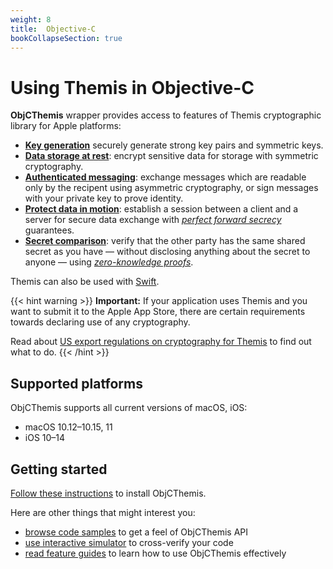 ```yaml
---
weight: 8
title:  Objective-C
bookCollapseSection: true
---
```


# Using Themis in Objective-C

**ObjCThemis** wrapper provides access to features of Themis cryptographic library for Apple platforms:

- **[Key generation](features/#key-generation)**
  securely generate strong key pairs and symmetric keys.
- **[Data storage at rest](features/#secure-cell)**:
  encrypt sensitive data for storage with symmetric cryptography.
- **[Authenticated messaging](features/#secure-message)**:
  exchange messages which are readable only by the recipent using asymmetric cryptography,
  or sign messages with your private key to prove identity.
- **[Protect data in motion](features/#secure-session)**:
  establish a session between a client and a server for secure data exchange
  with _[perfect forward secrecy](https://en.wikipedia.org/wiki/Forward_secrecy)_ guarantees.
- **[Secret comparison](features/#secure-comparator)**:
  verify that the other party has the same shared secret as you have —
  without disclosing anything about the secret to anyone —
  using _[zero-knowledge proofs](https://en.wikipedia.org/wiki/Zero-knowledge_proof)_.

Themis can also be used with [Swift](../swift/).

{{< hint warning >}}
**Important:**
If your application uses Themis and you want to submit it to the Apple App Store,
there are certain requirements towards declaring use of any cryptography.

Read about [US export regulations on cryptography for Themis](/themis/regulations/us-crypto-regulations/) to find out what to do.
{{< /hint >}}

## Supported platforms

ObjCThemis supports all current versions of macOS, iOS:

- macOS 10.12–10.15, 11
- iOS 10–14

## Getting started

[Follow these instructions](installation/) to install ObjCThemis.

Here are other things that might interest you:

<!-- API docs when they are ready -->
- [browse code samples](examples/) to get a feel of ObjCThemis API
- [use interactive simulator](/themis/debugging/themis-server/) to cross-verify your code
- [read feature guides](features/) to learn how to use ObjCThemis effectively
